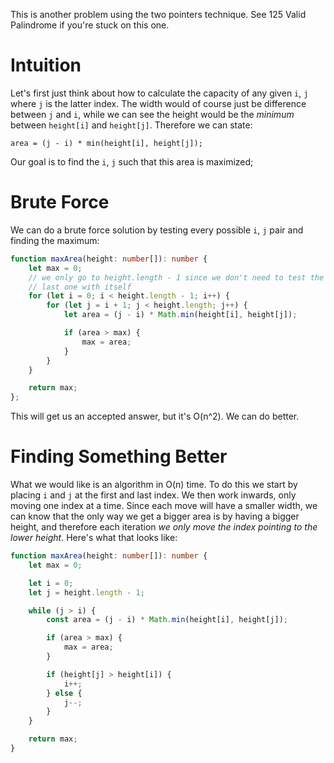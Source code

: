 
This is another problem using the two pointers technique. See 125 Valid Palindrome if you're stuck on this one.

# Intuition
Let's first just think about how to calculate the capacity of any given `i`, `j` where `j` is the latter index. The width would of course just be difference between `j` and `i`, while we can see the height would be the *minimum* between `height[i]` and `height[j]`. Therefore we can state:

```
area = (j - i) * min(height[i], height[j]);
```

Our goal is to find the `i`, `j` such that this area is maximized;

# Brute Force

We can do a brute force solution by testing every possible `i`, `j` pair and finding the maximum:

```ts
function maxArea(height: number[]): number {
    let max = 0;
    // we only go to height.length - 1 since we don't need to test the
    // last one with itself
    for (let i = 0; i < height.length - 1; i++) {
        for (let j = i + 1; j < height.length; j++) {
            let area = (j - i) * Math.min(height[i], height[j]);

            if (area > max) {
                max = area;
            }
        }
    }

    return max;
};
```

This will get us an accepted answer, but it's O(n^2). We can do better.


# Finding Something Better
What we would like is an algorithm in O(n) time. To do this we start by placing `i` and `j` at the first and last index. We then work inwards, only moving one index at a time. Since each move will have a smaller width, we can know that the only way we get a bigger area is by having a bigger height, and therefore each iteration *we only move the index pointing to the lower height*. Here's what that looks like:

```ts
function maxArea(height: number[]): number {
    let max = 0;

    let i = 0;
    let j = height.length - 1;

    while (j > i) {
        const area = (j - i) * Math.min(height[i], height[j]);

        if (area > max) {
            max = area;
        }

        if (height[j] > height[i]) {
            i++;
        } else {
            j--;
        }
    }

    return max;
}
```
